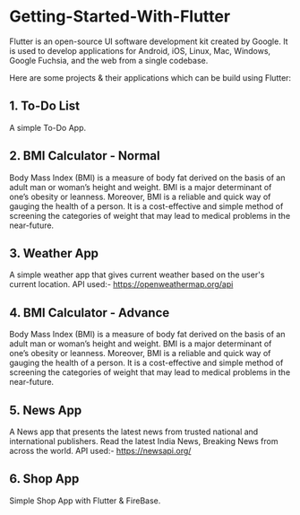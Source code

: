 # Getting-Started-With-Flutter
Flutter is an open-source UI software development kit created by Google. It is used to develop applications for Android, iOS, Linux, Mac, Windows, Google Fuchsia, and the web from a single codebase.

Here are some projects & their applications which can be build using Flutter:
## 1. To-Do List
A simple To-Do App.

## 2. BMI Calculator - Normal
Body Mass Index (BMI) is a measure of body fat derived on the basis of an adult man or woman’s height and weight. BMI is a major determinant of one’s obesity or leanness. Moreover, BMI is a reliable and quick way of gauging the health of a person. It is a cost-effective and simple method of screening the categories of weight that may lead to medical problems in the near-future.

## 3. Weather App
A simple weather app that gives current weather based on the user's current location. API used:- https://openweathermap.org/api

## 4. BMI Calculator - Advance
Body Mass Index (BMI) is a measure of body fat derived on the basis of an adult man or woman’s height and weight. BMI is a major determinant of one’s obesity or leanness. Moreover, BMI is a reliable and quick way of gauging the health of a person. It is a cost-effective and simple method of screening the categories of weight that may lead to medical problems in the near-future.

## 5. News App
A News app that presents the latest news from trusted national and international publishers. Read the latest India News, Breaking News from across the world. API used:- https://newsapi.org/

## 6. Shop App
Simple Shop App with Flutter & FireBase.
